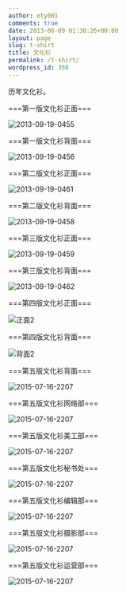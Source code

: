 ```yaml
---
author: ety001
comments: true
date: 2013-06-09 01:30:26+00:00
layout: page
slug: t-shirt
title: 文化衫
permalink: /t-shirt/
wordpress_id: 350
---
```


历年文化衫。

===第一版文化衫正面===

![2013-09-19-0455](./uploads/2013/06/2013-09-19-0455-300x168.jpg)

===第一版文化衫背面===

![2013-09-19-0456](./uploads/2013/06/2013-09-19-0456-300x168.jpg)

===第二版文化衫正面===

![2013-09-19-0461](./uploads/2013/06/2013-09-19-0461-300x168.jpg)



===第二版文化衫背面===

![2013-09-19-0458](./uploads/2013/06/2013-09-19-0458-300x168.jpg)



===第三版文化衫正面===

![2013-09-19-0459](./uploads/2013/06/2013-09-19-0459-300x168.jpg)



===第三版文化衫背面===

![2013-09-19-0462](./uploads/2013/06/2013-09-19-0462-300x168.jpg)





===第四版文化衫正面===

![正面2](./uploads/2013/06/正-2-169x300.jpg)



===第四版文化衫背面===

![背面2](./uploads/2013/06/反面2-169x300.jpg)



===第五版文化衫背面===

![2015-07-16-2207](./uploads/2015/07/16/beimian.jpg)


===第五版文化衫网络部===

![2015-07-16-2207](./uploads/2015/07/16/wangluo.jpg)


===第五版文化衫美工部===

![2015-07-16-2207](./uploads/2015/07/16/meigong.jpg)


===第五版文化衫秘书处===

![2015-07-16-2207](./uploads/2015/07/16/mishu.jpg)


===第五版文化衫编辑部===

![2015-07-16-2207](./uploads/2015/07/16/bianji.jpg)


===第五版文化衫摄影部===

![2015-07-16-2207](./uploads/2015/07/16/sheying.jpg)


===第五版文化衫运营部===

![2015-07-16-2207](./uploads/2015/07/16/yunying.jpg)
